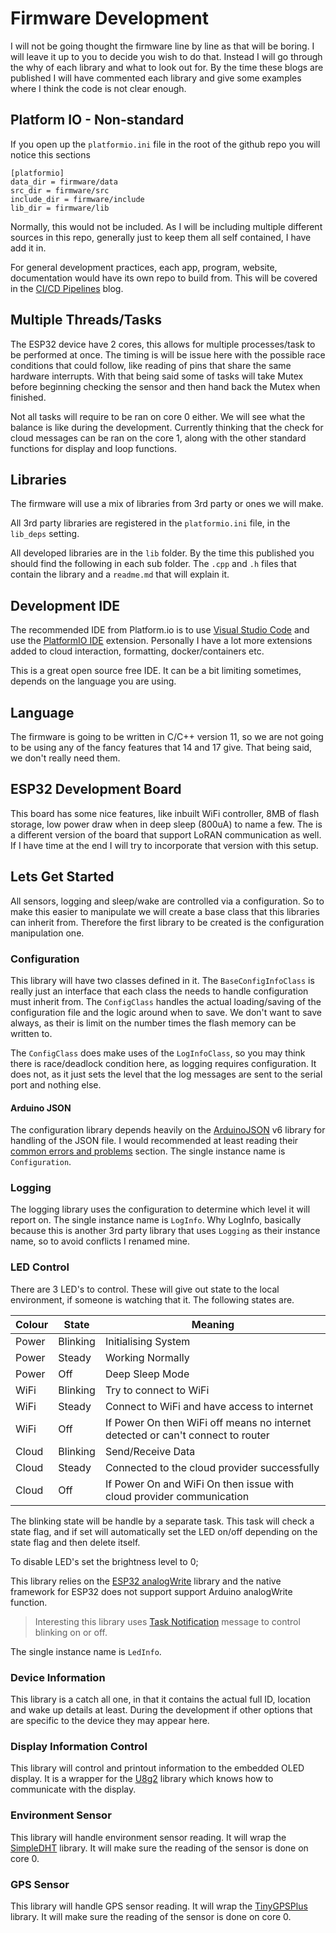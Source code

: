 # Firmware Development

I will not be going thought the firmware line by line as that will be boring.  I will leave it up to you to decide you wish to do that.  Instead I will go through the why of each library and what to look out for.  By the time these blogs are published I will have commented each library and give some examples where I think the code is not clear enough.

## Platform IO - Non-standard

If you open up the `platformio.ini` file in the root of the github repo you will notice this sections

    [platformio]
    data_dir = firmware/data
    src_dir = firmware/src
    include_dir = firmware/include
    lib_dir = firmware/lib

Normally, this would not be included.  As I will be including multiple different sources in this repo, generally just to keep them all self contained, I have add it in.  

For general development practices, each app, program, website, documentation would have its own repo to build from.  This will be covered in the [CI/CD Pipelines](./CICDPipeLines.md) blog.

## Multiple Threads/Tasks

The ESP32 device have 2 cores, this allows for multiple processes/task to be performed at once.  The timing is will be issue here with the possible race conditions that could follow, like reading of pins that share the same hardware interrupts. With that being said some of tasks will take Mutex before beginning checking the sensor and then hand back the Mutex when finished.  

Not all tasks will require to be ran on core 0 either.  We will see what the balance is like during the development.  Currently thinking that the check for cloud messages can be ran on the core 1, along with the other standard functions for display and loop functions.

## Libraries

The firmware will use a mix of libraries from 3rd party or ones we will make.  

All 3rd party libraries are registered in the `platformio.ini` file, in the `lib_deps` setting.

All developed libraries are in the `lib` folder.  By the time this published you should find the following in each sub folder.  The `.cpp` and `.h` files that contain the library and a `readme.md` that will explain it.

## Development IDE

The recommended IDE from Platform.io is to use [Visual Studio Code](https://code.visualstudio.com/download) and use the [PlatformIO IDE](https://marketplace.visualstudio.com/items?itemName=platformio.platformio-ide) extension.  Personally I have a lot more extensions added to cloud interaction, formatting, docker/containers etc.

This is a great open source free IDE.  It can be a bit limiting sometimes, depends on the language you are using.  

## Language

The firmware is going to be written in C/C++ version 11, so we are not going to be using any of the fancy features that 14 and 17 give.  That being said, we don't really need them.

## ESP32 Development Board

This board has some nice features, like inbuilt WiFi controller, 8MB of flash storage, low power draw when in deep sleep (800uA) to name a few.  The is a different version of the board that support LoRAN communication as well.  If I have time at the end I will try to incorporate that version with this setup.

## Lets Get Started

All sensors, logging and sleep/wake are controlled via a configuration.  So to make this easier to manipulate we will create a base class that this libraries can inherit from.  Therefore the first library to be created is the configuration manipulation one.

### Configuration

This library will have two classes defined in it. The `BaseConfigInfoClass` is really just an interface that each class the needs to handle configuration must inherit from.  The `ConfigClass` handles the actual loading/saving of the configuration file and the logic around when to save.  We don't want to save always, as their is limit on the number times the flash memory can be written to.

The `ConfigClass` does make uses of the `LogInfoClass`, so you may think there is race/deadlock condition here, as logging requires configuration.  It does not, as it just sets the level that the log messages are sent to the serial port and nothing else.

#### Arduino JSON

The configuration library depends heavily on the [ArduinoJSON](https://arduinojson.org/) v6 library for handling of the JSON file.  I would recommended at least reading their [common errors and problems](https://arduinojson.org/v6/error/) section.  The single instance name is `Configuration`.

### Logging

The logging library uses the configuration to determine which level it will report on.  The single instance name is `LogInfo`.  Why LogInfo, basically because this is another 3rd party library that uses `Logging` as their instance name, so to avoid conflicts I renamed mine.

### LED Control

There are 3 LED's to control.  These will give out state to the local environment, if someone is watching that it.  The following states are.

|Colour|State|Meaning
|---|---|---
|Power|Blinking|Initialising System
|Power|Steady|Working Normally
|Power|Off|Deep Sleep Mode
|WiFi|Blinking|Try to connect to WiFi
|WiFi|Steady|Connect to WiFi and have access to internet
|WiFi|Off|If Power On then WiFi off means no internet detected or can't connect to router
|Cloud|Blinking|Send/Receive Data
|Cloud|Steady|Connected to the cloud provider successfully
|Cloud|Off|If Power On and WiFi On then issue with cloud provider communication

The blinking state will be handle by a separate task. This task will check a state flag, and if set will automatically set the LED on/off depending on the state flag and then delete itself.

To disable LED's set the brightness level to 0;

This library relies on the [ESP32 analogWrite](https://github.com/ERROPiX/ESP32_AnalogWrite) library and the native framework for ESP32 does not support support Arduino analogWrite function.

> Interesting this library uses [Task Notification](https://docs.espressif.com/projects/esp-idf/en/latest/esp32/api-reference/system/freertos.html#_CPPv411xTaskNotify12TaskHandle_t8uint32_t13eNotifyAction) message to control blinking on or off.  

The single instance name is `LedInfo`.

### Device Information

This library is a catch all one, in that it contains the actual full ID, location and wake up details at least.  During the development if other options that are specific to the device they may appear here.

### Display Information Control

This library will control and printout information to the embedded OLED display.  It is a wrapper for the [U8g2](https://github.com/olikraus/U8g2_Arduino) library which knows how to communicate with the display.

### Environment Sensor

This library will handle environment sensor reading.  It will wrap the [SimpleDHT](https://github.com/winlinvip/SimpleDHT?utm_source=platformio&utm_medium=piohome) library.  It will make sure the reading of the sensor is done on core 0.

### GPS Sensor

This library will handle GPS sensor reading.  It will wrap the [TinyGPSPlus](https://github.com/mikalhart/TinyGPSPlus) library.  It will make sure the reading of the sensor is done on core 0.
